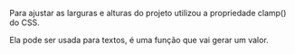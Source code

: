 Para ajustar as larguras e alturas do projeto utilizou a propriedade clamp() do CSS.

Ela pode ser usada para textos, é uma função que vai gerar um valor.